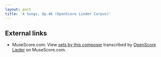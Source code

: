 ```yaml
---
layout: post
title: '4 Songs, Op.46 (OpenScore Lieder Corpus)'
---
```


## External links

- MuseScore.com: View [sets by this composer] transcribed by [OpenScore Lieder] on MuseScore.com.

[sets by this composer]: https://musescore.com/openscore-lieder-corpus/sets/5107693
[OpenScore Lieder]: https://musescore.com/openscore-lieder-corpus

